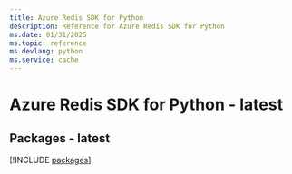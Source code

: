 ```yaml
---
title: Azure Redis SDK for Python
description: Reference for Azure Redis SDK for Python
ms.date: 01/31/2025
ms.topic: reference
ms.devlang: python
ms.service: cache
---
```

# Azure Redis SDK for Python - latest
## Packages - latest
[!INCLUDE [packages](redis-index.md)]